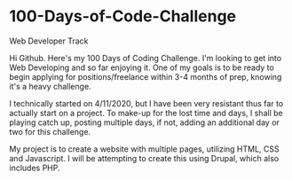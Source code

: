 # 100-Days-of-Code-Challenge
Web Developer Track

Hi Github. Here's my 100 Days of Coding Challenge. I'm looking to get into Web Developing and so far enjoying it. One of my goals is to be ready to begin applying for positions/freelance within 3-4 months of prep, knowing it's a heavy challenge.

I technically started on 4/11/2020, but I have been very resistant thus far to actually start on a project. To make-up for the lost time and days, I shall be playing catch up, posting multiple days, if not, adding an additional day or two for this challenge.

My project is to create a website with multiple pages, utilizing HTML, CSS and Javascript. I will be attempting to create this using Drupal, which also includes PHP. 
